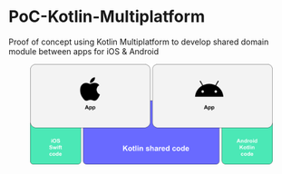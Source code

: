 # PoC-Kotlin-Multiplatform
Proof of concept using Kotlin Multiplatform to develop shared domain module between apps for iOS &amp; Android  

<p align="center">
  <img src="./readme-assets/pseudo-arch.png" width="85%"/>
</p>
